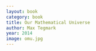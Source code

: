 ```yaml
---
layout: book
category: book
title: Our Mathematical Universe
author: Max Tegmark
year: 2014
image: omu.jpg
---
```

